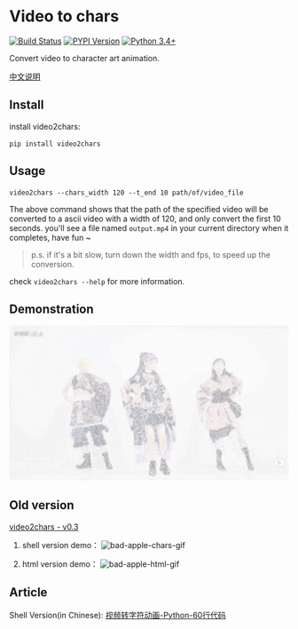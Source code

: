 # Video to chars

[![Build Status](https://travis-ci.org/ryan4yin/video2chars.svg?branch=master)](https://travis-ci.org/ryan4yin/video2chars)
[![PYPI Version](https://img.shields.io/pypi/v/video2chars.svg)](https://pypi.org/project/video2chars/)
[![Python 3.4+](https://img.shields.io/pypi/pyversions/video2chars.svg?style=flat)](https://www.python.org/)

Convert video to character art animation.

[中文说明](/doc/README-zh-cn.md)

## Install


install video2chars:
```
pip install video2chars
```

## Usage

```
video2chars --chars_width 120 --t_end 10 path/of/video_file
```
The above command shows that the path of the specified video will be converted to a ascii video with a width of 120, and only convert the first 10 seconds. 
you'll see a file named `output.mp4` in your current directory when it completes, have fun ~

>p.s. if it's a bit slow, turn down the width and fps, to speed up the conversion. 

check `video2chars --help` for more information.


## Demonstration

[![【Python】字符动画 - 极乐净土](doc/demostration.png)](https://www.bilibili.com/video/av30469888/)



## Old version

[video2chars - v0.3](https://github.com/yuansuye/video2chars/tree/v0.3)

1. shell version demo：
![bad-apple-chars-gif](doc/bad-apple-chars.gif)

2.  html version demo：
![bad-apple-html-gif](doc/bad-apple-html.gif)

## Article

Shell Version(in Chinese): [视频转字符动画-Python-60行代码](http://www.cnblogs.com/kirito-c/p/5971988.html)
